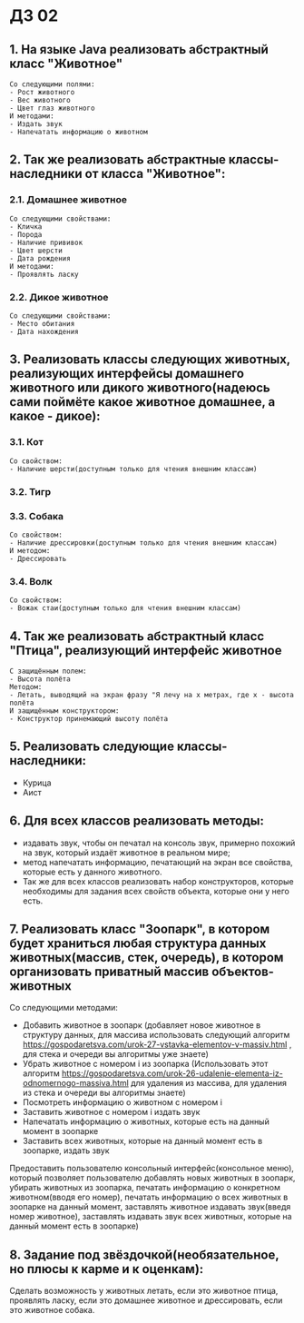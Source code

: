 # ДЗ 02

## 1. На языке Java реализовать абстрактный класс "Животное"
    Со следующими полями:
    - Рост животного
    - Вес животного
    - Цвет глаз животного
    И методами:
    - Издать звук
    - Напечатать информацию о животном

## 2. Так же реализовать абстрактные классы-наследники от класса "Животное":

### 2.1. Домашнее животное
    Cо следующими свойствами:
    - Кличка
    - Порода
    - Наличие прививок
    - Цвет шерсти
    - Дата рождения
    И методами:
    - Проявлять ласку

### 2.2. Дикое животное
    Cо следующими свойствами:
    - Место обитания
    - Дата нахождения

## 3. Реализовать классы следующих животных, реализующих интерфейсы домашнего животного или дикого животного(надеюсь сами поймёте какое животное домашнее, а какое - дикое):
### 3.1. Кот
    Cо свойством:
    - Наличие шерсти(доступным только для чтения внешним классам)
### 3.2. Тигр
### 3.3. Собака
    Cо свойством:
    - Наличие дрессировки(доступным только для чтения внешним классам)
    И методом:
    - Дрессировать

### 3.4. Волк
    Со свойством:
    - Вожак стаи(доступным только для чтения внешним классам)

## 4. Так же реализовать абстрактный класс "Птица", реализующий интерфейс животное
    С защищённым полем:
    - Высота полёта
    Методом:
    - Летать, выводящий на экран фразу "Я лечу на x метрах, где x - высота полёта
    И защищённым конструктором:
    - Конструктор принемающий высоту полёта

## 5. Реализовать следующие классы-наследники:
- Курица
- Аист

## 6. Для всех классов реализовать методы:
- издавать звук, чтобы он печатал на консоль звук, примерно похожий на звук, который издаёт животное в реальном мире;
- метод напечатать информацию, печатающий на экран все свойства, которые есть у данного животного.
- Так же для всех классов реализовать набор конструкторов, которые необходимы для задания всех свойств объекта, которые они у него есть.
## 7. Реализовать класс "Зоопарк", в котором будет храниться любая структура данных животных(массив, стек, очередь), в котором организовать приватный массив объектов-животных
Со следующими методами:
- Добавить животное в зоопарк (добавляет новое животное в структуру данных, для массива использовать следующий алгоритм https://gospodaretsva.com/urok-27-vstavka-elementov-v-massiv.html , для стека и очереди вы алгоритмы уже знаете)
- Убрать животное с номером i из зоопарка (Использовать этот алгоритм https://gospodaretsva.com/urok-26-udalenie-elementa-iz-odnomernogo-massiva.html для удаления из массива, для удаления из стека и очереди вы алгоритмы знаете)
- Посмотреть информацию о животном с номером i
- Заставить животное с номером i издать звук
- Напечатать информацию о животных, которые есть на данный момент в зоопарке
- Заставить всех животных, которые на данный момент есть в зоопарке, издать звук

Предоставить пользователю консольный интерфейс(консольное меню), который позволяет пользователю добавлять новых животных в зоопарк, убирать животных из зоопарка, печатать информацию о конкретном животном(вводя его номер), печатать информацию о всех животных в зоопарке на данный момент, заставлять животное издавать звук(введя номер животное), заставлять издавать звук всех животных, которые на данный момент есть в зоопарке)

## 8. Задание под звёздочкой(необязательное, но плюсы к карме и к оценкам):
Сделать возможность у животных летать, если это животное птица, проявлять ласку, если это домашнее животное и дрессировать, если это животное собака. 